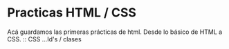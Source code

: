 <h1>Practicas HTML / CSS</h1>
Acá guardamos las primeras prácticas de html.
Desde lo básico de HTML a CSS. 
:: CSS ...Id's / clases

